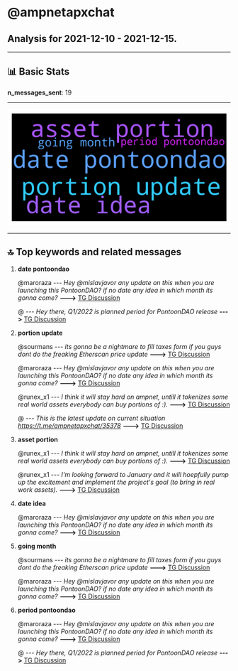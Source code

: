 # **@ampnetapxchat**
 ## Analysis for **2021-12-10** - **2021-12-15**.

---

## 📊 **Basic Stats**

**n_messages_sent**: 19

---
![wordcloud](ampnetapxchat_5Days_wordcloud.png)

---


## 🔝 **Top keywords and related messages**

1. **date pontoondao**

    @maroraza --- *Hey @mislavjavor any update on this when you are launching this PontoonDAO? if no date any idea in which month its gonna come?* **--->** [TG Discussion](https://t.me/ampnetapxchat/35667)

    @<UNK> --- *Hey there, Q1/2022 is planned period for PontoonDAO release* **--->** [TG Discussion](https://t.me/ampnetapxchat/35668)

2. **portion update**

    @sourmans --- *its gonna be a nightmare to fill taxes form if you guys dont do the freaking Etherscan price update* **--->** [TG Discussion](https://t.me/ampnetapxchat/35611)

    @maroraza --- *Hey @mislavjavor any update on this when you are launching this PontoonDAO? if no date any idea in which month its gonna come?* **--->** [TG Discussion](https://t.me/ampnetapxchat/35667)

    @runex_x1 --- *I think it will stay hard on ampnet, untill it tokenizes some real world assets everybody can buy portions of :).* **--->** [TG Discussion](https://t.me/ampnetapxchat/35665)

    @<UNK> --- *This is the latest update on current situation https://t.me/ampnetapxchat/35378* **--->** [TG Discussion](https://t.me/ampnetapxchat/35640)

3. **asset portion**

    @runex_x1 --- *I think it will stay hard on ampnet, untill it tokenizes some real world assets everybody can buy portions of :).* **--->** [TG Discussion](https://t.me/ampnetapxchat/35665)

    @runex_x1 --- *I'm looking forward to January and it will hoepfully pump up the excitement and implement the project's goal (to bring in real work assets).* **--->** [TG Discussion](https://t.me/ampnetapxchat/35651)

4. **date idea**

    @maroraza --- *Hey @mislavjavor any update on this when you are launching this PontoonDAO? if no date any idea in which month its gonna come?* **--->** [TG Discussion](https://t.me/ampnetapxchat/35667)

5. **going month**

    @sourmans --- *its gonna be a nightmare to fill taxes form if you guys dont do the freaking Etherscan price update* **--->** [TG Discussion](https://t.me/ampnetapxchat/35611)

    @maroraza --- *Hey @mislavjavor any update on this when you are launching this PontoonDAO? if no date any idea in which month its gonna come?* **--->** [TG Discussion](https://t.me/ampnetapxchat/35667)

6. **period pontoondao**

    @maroraza --- *Hey @mislavjavor any update on this when you are launching this PontoonDAO? if no date any idea in which month its gonna come?* **--->** [TG Discussion](https://t.me/ampnetapxchat/35667)

    @<UNK> --- *Hey there, Q1/2022 is planned period for PontoonDAO release* **--->** [TG Discussion](https://t.me/ampnetapxchat/35668)

